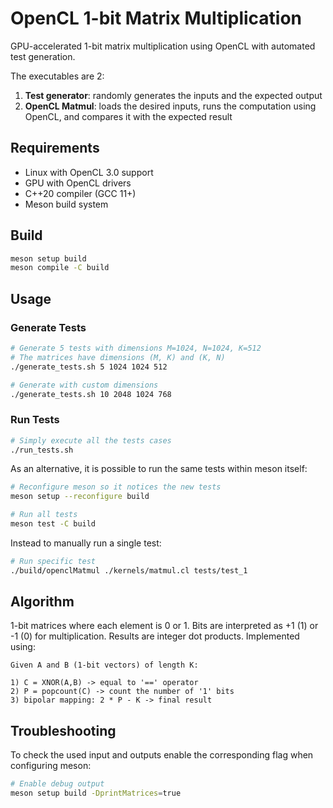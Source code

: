 # OpenCL 1-bit Matrix Multiplication

GPU-accelerated 1-bit matrix multiplication using OpenCL with automated test generation.

The executables are 2:

1) **Test generator**: randomly generates the inputs and the expected output
2) **OpenCL Matmul**: loads the desired inputs, runs the computation using OpenCL, and compares it with the expected result

## Requirements

- Linux with OpenCL 3.0 support
- GPU with OpenCL drivers
- C++20 compiler (GCC 11+)
- Meson build system

## Build

```bash
meson setup build
meson compile -C build
```

## Usage

### Generate Tests
```bash
# Generate 5 tests with dimensions M=1024, N=1024, K=512
# The matrices have dimensions (M, K) and (K, N)
./generate_tests.sh 5 1024 1024 512

# Generate with custom dimensions
./generate_tests.sh 10 2048 1024 768
```

### Run Tests
```bash
# Simply execute all the tests cases
./run_tests.sh
```

As an alternative, it is possible to run the same tests within meson itself:

```bash 
# Reconfigure meson so it notices the new tests
meson setup --reconfigure build

# Run all tests
meson test -C build
```

Instead to manually run a single test:
```bash
# Run specific test
./build/openclMatmul ./kernels/matmul.cl tests/test_1
```

## Algorithm

1-bit matrices where each element is 0 or 1. Bits are interpreted as +1 (1) or -1 (0) for multiplication. Results are integer dot products. Implemented using:

```
Given A and B (1-bit vectors) of length K:

1) C = XNOR(A,B) -> equal to '==' operator
2) P = popcount(C) -> count the number of '1' bits
3) bipolar mapping: 2 * P - K -> final result
```

## Troubleshooting

To check the used input and outputs enable the corresponding flag when configuring meson:
```bash
# Enable debug output
meson setup build -DprintMatrices=true
```

